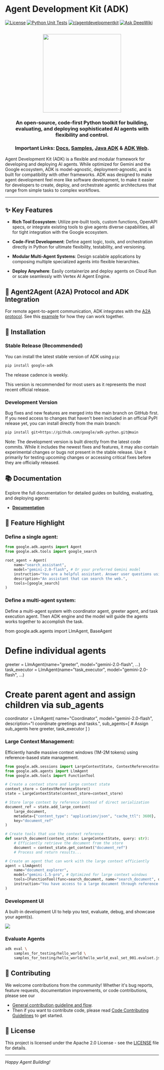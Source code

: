 # Agent Development Kit (ADK)

[![License](https://img.shields.io/badge/License-Apache_2.0-blue.svg)](LICENSE)
[![Python Unit Tests](https://github.com/google/adk-python/actions/workflows/python-unit-tests.yml/badge.svg)](https://github.com/google/adk-python/actions/workflows/python-unit-tests.yml)
[![r/agentdevelopmentkit](https://img.shields.io/badge/Reddit-r%2Fagentdevelopmentkit-FF4500?style=flat&logo=reddit&logoColor=white)](https://www.reddit.com/r/agentdevelopmentkit/)
[![Ask DeepWiki](https://deepwiki.com/badge.svg)](https://deepwiki.com/google/adk-python)

<html>
    <h2 align="center">
      <img src="https://raw.githubusercontent.com/google/adk-python/main/assets/agent-development-kit.png" width="256"/>
    </h2>
    <h3 align="center">
      An open-source, code-first Python toolkit for building, evaluating, and deploying sophisticated AI agents with flexibility and control.
    </h3>
    <h3 align="center">
      Important Links:
      <a href="https://google.github.io/adk-docs/">Docs</a>, 
      <a href="https://github.com/google/adk-samples">Samples</a>,
      <a href="https://github.com/google/adk-java">Java ADK</a> &
      <a href="https://github.com/google/adk-web">ADK Web</a>.
    </h3>
</html>

Agent Development Kit (ADK) is a flexible and modular framework for developing and deploying AI agents. While optimized for Gemini and the Google ecosystem, ADK is model-agnostic, deployment-agnostic, and is built for compatibility with other frameworks. ADK was designed to make agent development feel more like software development, to make it easier for developers to create, deploy, and orchestrate agentic architectures that range from simple tasks to complex workflows.

---

## ✨ Key Features

- **Rich Tool Ecosystem**: Utilize pre-built tools, custom functions,
  OpenAPI specs, or integrate existing tools to give agents diverse
  capabilities, all for tight integration with the Google ecosystem.

- **Code-First Development**: Define agent logic, tools, and orchestration
  directly in Python for ultimate flexibility, testability, and versioning.

- **Modular Multi-Agent Systems**: Design scalable applications by composing
  multiple specialized agents into flexible hierarchies.

- **Deploy Anywhere**: Easily containerize and deploy agents on Cloud Run or
  scale seamlessly with Vertex AI Agent Engine.

## 🤖 Agent2Agent (A2A) Protocol and ADK Integration

For remote agent-to-agent communication, ADK integrates with the
[A2A protocol](https://github.com/google-a2a/A2A/).
See this [example](https://github.com/a2aproject/a2a-samples/tree/main/samples/python/agents)
for how they can work together.

## 🚀 Installation

### Stable Release (Recommended)

You can install the latest stable version of ADK using `pip`:

```bash
pip install google-adk
```

The release cadence is weekly.

This version is recommended for most users as it represents the most recent official release.

### Development Version

Bug fixes and new features are merged into the main branch on GitHub first. If you need access to changes that haven't been included in an official PyPI release yet, you can install directly from the main branch:

```bash
pip install git+https://github.com/google/adk-python.git@main
```

Note: The development version is built directly from the latest code commits. While it includes the newest fixes and features, it may also contain experimental changes or bugs not present in the stable release. Use it primarily for testing upcoming changes or accessing critical fixes before they are officially released.

## 📚 Documentation

Explore the full documentation for detailed guides on building, evaluating, and
deploying agents:

- **[Documentation](https://google.github.io/adk-docs)**

## 🏁 Feature Highlight

### Define a single agent:

```python
from google.adk.agents import Agent
from google.adk.tools import google_search

root_agent = Agent(
    name="search_assistant",
    model="gemini-2.0-flash", # Or your preferred Gemini model
    instruction="You are a helpful assistant. Answer user questions using Google Search when needed.",
    description="An assistant that can search the web.",
    tools=[google_search]
)
```

### Define a multi-agent system:

Define a multi-agent system with coordinator agent, greeter agent, and task execution agent. Then ADK engine and the model will guide the agents works together to accomplish the task.

from google.adk.agents import LlmAgent, BaseAgent

# Define individual agents

greeter = LlmAgent(name="greeter", model="gemini-2.0-flash", ...)
task_executor = LlmAgent(name="task_executor", model="gemini-2.0-flash", ...)

# Create parent agent and assign children via sub_agents

coordinator = LlmAgent(
name="Coordinator",
model="gemini-2.0-flash",
description="I coordinate greetings and tasks.",
sub_agents=[ # Assign sub_agents here
greeter,
task_executor
]
)

### Large Context Management:

Efficiently handle massive context windows (1M-2M tokens) using reference-based state management.

```python
from google.adk.sessions import LargeContextState, ContextReferenceStore
from google.adk.agents import LlmAgent
from google.adk.tools import FunctionTool

# Create a context store and large context state
context_store = ContextReferenceStore()
state = LargeContextState(context_store=context_store)

# Store large context by reference instead of direct serialization
document_ref = state.add_large_context(
    large_document,
    metadata={"content_type": "application/json", "cache_ttl": 3600},
    key="document_ref"
)

# Create tools that use the context reference
def search_document(context_state: LargeContextState, query: str):
    # Efficiently retrieve the document from the store
    document = context_state.get_context("document_ref")
    # Process and return results...

# Create an agent that can work with the large context efficiently
agent = LlmAgent(
    name="document_explorer",
    model="gemini-1.5-pro", # Optimized for large context windows
    tools=[FunctionTool(func=search_document, name="search_document", description="...")],
    instruction="You have access to a large document through reference-based context management..."
)
```

### Development UI

A built-in development UI to help you test, evaluate, debug, and showcase your agent(s).

<img src="https://raw.githubusercontent.com/google/adk-python/main/assets/adk-web-dev-ui-function-call.png"/>

### Evaluate Agents

```bash
adk eval \
    samples_for_testing/hello_world \
    samples_for_testing/hello_world/hello_world_eval_set_001.evalset.json
```

## 🤝 Contributing

We welcome contributions from the community! Whether it's bug reports, feature requests, documentation improvements, or code contributions, please see our

- [General contribution guideline and flow](https://google.github.io/adk-docs/contributing-guide/).
- Then if you want to contribute code, please read [Code Contributing Guidelines](./CONTRIBUTING.md) to get started.

## 📄 License

This project is licensed under the Apache 2.0 License - see the [LICENSE](LICENSE) file for details.

---

_Happy Agent Building!_
